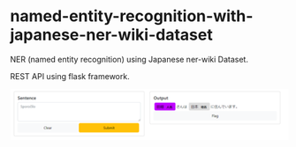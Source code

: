 # named-entity-recognition-with-japanese-ner-wiki-dataset
NER (named entity recognition) using Japanese ner-wiki Dataset.

REST API using flask framework.

<img src="https://github.com/SamiulGitHubUser/named-entity-recognition-with-japanese-ner-wiki-dataset/blob/main/images/app.png" alt="Trulli">

